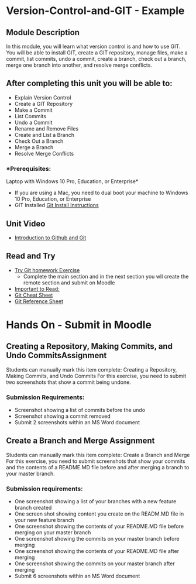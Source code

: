 # Version-Control-and-GIT - Example
## Module Description
In this module, you will learn what version control is and how to use GIT.  You will be able to install GIT, create a GIT repository, manage files, make a commit, list commits, undo a commit, create a branch, check out a branch, merge one branch into another, and resolve merge conflicts.

## After completing this unit you will be able to:
* Explain Version Control
* Create a GIT Repository
* Make a Commit
* List Commits
* Undo a Commit
* Rename and Remove Files
* Create and List a Branch
* Check Out a Branch
* Merge a Branch
* Resolve Merge Conflicts

### *Prerequisites:
Laptop with Windows 10 Pro, Education, or Enterprise*
* If you are using a Mac, you need to dual boot your machine to Windows 10 Pro, Education, or Enterprise
* GIT Installed [Git Install Instructions](https://git-scm.com/book/en/v2/Getting-Started-Installing-Git)


## Unit Video
* [Introduction to Github and Git](https://youtu.be/nqiB1NIUSSA)
## Read and Try
* [Try Git homework Exercise](https://learngitbranching.js.org/?locale=en_US)
  *  Complete the main section and in the next section you wll create the remote section and submit on Moodle
* [Important to Read:](https://sethrobertson.github.io/GitFixUm/fixup.html)
* [Git Cheat Sheet](https://github.github.com/training-kit/downloads/github-git-cheat-sheet.pdf)
* [Git Reference Sheet](https://itsfoss.com/basic-git-commands-cheat-sheet/)

# Hands On - Submit in Moodle
## Creating a Repository, Making Commits, and Undo CommitsAssignment 
Students can manually mark this item complete: Creating a Repository, Making Commits, and Undo Commits
For this exercise, you need to submit two screenshots that show a commit being undone.   

### Submission Requirements:
* Screenshot showing a list of commits before the undo
* Screenshot showing a commit removed
* Submit 2 screenshots within an MS Word document

## Create a Branch and Merge Assignment 
Students can manually mark this item complete: Create a Branch and Merge
For this exercise, you need to submit screenshots that show your commits and the contents of a README.MD file before and after merging a branch to your master branch.

### Submission requirements:

* One screenshot showing a list of your branches with a new feature branch created
* One screen shot showing content you create on the READM.MD  file in your new feature branch
* One screenshot showing the contents of your README.MD file before merging on your master branch
* One screenshot showing the commits on your master branch before merging
* One screenshot showing the contents of your README.MD file after merging
* One screenshot showing the commits on your master branch after merging
* Submit 6 screenshots within an MS Word document
